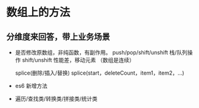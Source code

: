 # 数组上的方法

## 分维度来回答，带上业务场景

- 是否修改原数组，非纯函数，有副作用。
    push/pop/shift/unshift 栈/队列操作
    shift/unshift 性能差，移动元素 （数组是连续）     

    splice(删除/插入/替换) 
    splice(start，deleteCount，item1，item2，...)

- es6 新增方法
- 遍历/查找类/转换类/拼接类/统计类